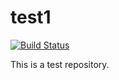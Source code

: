 # test1
[![Build Status](https://travis-ci.org/oliviaguest/test1.svg?branch=master)](https://travis-ci.org/oliviaguest/test1)

This is a test repository.
